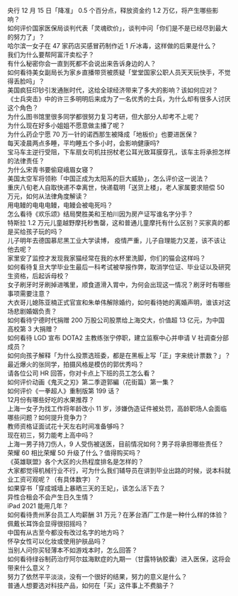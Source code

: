 央行 12 月 15 日「降准」 0.5 个百分点，释放资金约 1.2 万亿，将产生哪些影响？  
如何评价国家医保局谈判代表「灵魂砍价」，谈判中问「你们是不是已经尽到最大的努力了」？  
哈尔滨一女子在 47 家药店买感冒药制作近 1 斤冰毒，这样做的后果是什么？  
我们为什么要帮阿富汗卖松子？  
有什么秘密你会一直到死都不会说出来告诉身边的人？  
如何看待美女副局长为家乡直播带货被质疑「堂堂国家公职人员天天玩快手，不觉得丢脸吗」？  
美国疯狂印钞引发通胀时代，这给全球经济带来了多大的影响？该如何应对？  
《士兵突击》中的许三多明明后来成为了一名优秀的士兵，为什么却有很多人讨厌这个角色？  
为什么图书馆里很多同学都很努力复习考研，但大部分人却考不上呢？  
为什么现在好多小姐姐不愿意做主播了呢？  
为什么药企宁愿 70 万一针的诺西那生被降成「地板价」也要进医保？  
每天凌晨两点多睡，平均睡五个多小时，会影响健康吗?  
宝马车主逆行受阻，下车扇女司机拄拐杖老公耳光致耳膜穿孔，该车主将承担怎样的法律责任？  
为什么宋青书要偷窥峨眉女寝？  
美国太空军将领称「中国正成为太阳系的巨大威胁」，怎么评价这一说法？  
重庆八旬老人自取快递不幸离世，快递载明「送货上楼」，老人家属要求赔偿 50 万元，如何从法律角度解读？  
用电鳗的电电电鳗，电鳗会被电死吗？  
怎么看待《欢乐颂》结局樊胜美和王柏川因为房产证写谁名字分手？  
特斯拉 1.2 万元儿童越野摩托秒售罄，这和普通儿童摩托有什么区别？买家真的都是买给孩子玩的吗？  
儿子明年去德国慕尼黑工业大学读博， 疫情严重，儿子自理能力又差，该不该让他去呢？  
家里安了监控才发现我家猫经常在我的水杯里洗脚，你们的猫会这样吗？  
如何看待复旦大学毕业生最后一科考试被举报作弊，取消学位证、毕业证以及研究生资格，后起诉母校？  
女子刷牙时牙刷掉进嘴里，顺食道滑入胃中，为何会出现这一情况？刷牙时有哪些事项需要注意？  
大衣哥儿媳陈亚楠正式官宣和朱单伟解除婚约，如何看待她的离婚声明，谁该对这场悲剧婚姻负责？  
如何看待宁德时代捐赠 200 万股公司股票给上海交大，价值超 13 亿元，为中国高校第 3 大捐赠？  
如何看待 LGD 宣布 DOTA2 主教练张宁停职，建立监察中心并申请 V 社调查分部成员？  
如何向孩子解释「为什么投票选班委，都是在黑板上写「正」字来统计票数？」？  
最近爆火的张同学，拍摄风格是模仿的郭优秀吗？  
请各位公司 HR 回答，你对卡点上下班的员工怎么看？  
如何评价动画《鬼灭之刃》第二季遊郭編（花街篇）第一集？  
如何评价《一拳超人》重制版第 199 话？  
12月份有哪些好吃的水果推荐？  
上海一女子为找工作将年龄改小 11 岁，涉嫌伪造证件被处罚，高龄职场人会面临哪些问题？如何提升竞争力？  
教师资格证面试花十天左右时间准备够吗？  
现在初三，努力能考上高中吗？  
上海一男子持刀伤人，9 人受伤被送医，目前情况如何？男子将承担哪些责任？  
荣耀 60 相比荣耀 50 升级了什么？值得购买吗？  
《英雄联盟》各个大区的火热程度排名是怎样的？  
大家都觉得机械行业不行，可为什么我们辅导员在讲到毕业出路的时候，说本科就业工资可观呢？（有具体数字）？  
如果穿书「穿成城墙上暴晒三天的王妃」，该怎么活下去？  
异性合租会不会产生日久生情？  
iPad 2021 能用几年？  
如何看待贵州茅台员工人均薪酬 31 万元？在茅台酒厂工作是一种什么样的体验？  
佩戴长耳饰会显得很招摇吗？  
中国有从古至今都没有改过名字的地方吗？  
怀孕女性可以化妆或使用护肤品吗？  
当别人问你买轻薄本不如游戏本时，怎么回答？  
如何看待绿谷制药治疗阿尔兹海默症的九期一（甘露特钠胶囊）进入医保，这将会带来什么意义？  
努力了依然平平淡淡，没有一个很好的结果，努力的意义是什么？  
普通人想要选对科技产品，如何在「买」这件事上不费脑子？  
